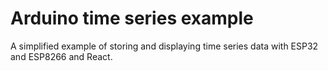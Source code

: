 # Arduino time series example

A simplified example of storing and displaying time series data with ESP32 and ESP8266 and React. 


